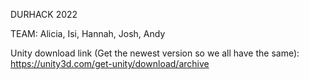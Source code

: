 DURHACK 2022


TEAM: Alicia, Isi, Hannah, Josh, Andy 

Unity download link (Get the newest version so we all have the same): https://unity3d.com/get-unity/download/archive

